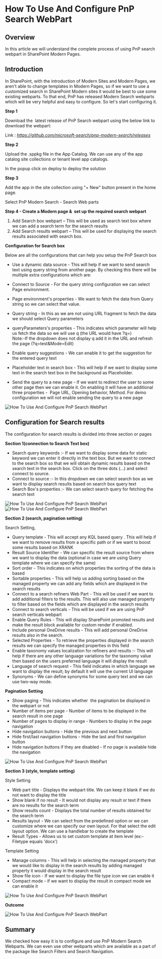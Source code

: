 # How To Use And Configure PnP Search WebPart


Overview
--------

In this article we will understand the complete process of using PnP search webpart in SharePoint Modern Pages.

Introduction
------------

In SharePoint, with the introduction of Modern Sites and Modern Pages, we aren't able to change templates in Modern Pages, so if we want to use a customized search in SharePoint Modern sites it would be best to use some existing webparts. To that end, PnP has released Modern Search webparts which will be very helpful and easy to configure. So let's start configuring it.

**Step 1**

Download the  latest release of PnP Search webpart using the below link to download the webpart:

Link : _https://github.com/microsoft-search/pnp-modern-search/releases_

**Step 2**

Upload the .sppkg file in the App Catalog. We can use any of the app catalog site collections or tenant level app catalogs.

In the popup click on deploy to deploy the solution

**Step 3**

Add the app in the site collection using "+ New" button present in the home page.

Select PnP Modern Search - Search Web parts

**Step 4 - Create a Modern page &  set up the required search webpart**

1.  Add Search box webpart – This will be used as search text box where we can add a search term for the search results
2.  Add Search results webpart – This will be used for displaying the search results associated with search box.

**Configuration for Search box**

Below are all the configurations that can help you setup the PnP Search box

*   Use a dynamic data source - This will help if we want to send search text using query string from another page. By checking this there will be multiple extra configurations which are:

*   Connect to Source - For the query string configuration we can select Page environment.
*   Page environment's properties - We want to fetch the data from Query string so we can select that value.
*   Query string - In this as we are not using URL fragment to fetch the data we should select Query parameters
*   queryParameters's properties - This indicates which parameter will help us fetch the data so we will use q (the URL would have ?q=<searchTerm>)  
    Note:-If the dropdown does not display q add it in the URL and refresh the page (?q=test&Mode=Edit)

*   Enable query suggestions - We can enable it to get the suggestion for the entered query text
*   Placeholder text in search box - This will help if we want to display some text in the search text box in the background as Placeholder.
*   Send the query to a new page - If we want to redirect the user to some other page then we can enable it. On enabling it will have an additional three properties -  Page URL, Opening behavior, Method. For demo configuration we will not enable sending the query to a new page

![How To Use And Configure PnP Search WebPart](https://f4n3x6c5.stackpathcdn.com/article/how-to-use-and-configure-pnp-search-webpart/Images/1_SearchBoxSetting.png)

Configuration for Search results
--------------------------------

The configuration for search results is divided into three section or pages

**Section 1(connection to Search Text box)**

*   Search query keywords :- If we want to display some data for static keyword we can enter it directly in the text box. But we want to connect to the search box so that we will obtain dynamic results based on the search text in the search box. Click on the three dots (…) and select connect to source.
*   Connect to source :- In this dropdown we can select search box as we want to display search results based on search box query text
*   Search Box's properties :- We can select search query for fetching the search text

![How To Use And Configure PnP Search WebPart](https://f4n3x6c5.stackpathcdn.com/article/how-to-use-and-configure-pnp-search-webpart/Images/2_SearchResultSetting.png)![How To Use And Configure PnP Search WebPart](https://f4n3x6c5.stackpathcdn.com/article/how-to-use-and-configure-pnp-search-webpart/Images/3_SearchResultSetting.png)

**Section 2 (search, pagination setting)**

Search Setting,

*   Query template - This will accept any KQL based query . This will help if we want to remove results from a specific path or if we want to boost some results based on XRANK
*   Result Source Identifier - We can specific the result source from where we want to display the data (optional in case we are using Query template where we can specify the same)
*   Sort order - This indicates on which properties the sorting of the data is based
*   Sortable properties - This will help us adding sorting based on the managed property we can add any fields which are displayed in the search results
*   Connect to a search refiners Web Part - This will be used if we want to add additional filters to the results. This will also use managed property to filter based on the fields which are displayed in the search results
*   Connect to search verticals - This will be used if we are using PnP search verticals webpart
*   Enable Query Rules - This will display SharePoint promoted results and make the result block available for custom render if enabled.
*   Include personal OneDrive results - This will add personal OneDrive results also in the search.
*   Selected Properties - To retrieve the properties displayed in the search results we can specify the managed properties in this field
*   Enable taxonomy values localization for refiners and results :- This will help if there are any other language variations for the taxonomy value then based on the users preferred language it will display the result
*   Language of search request - This field indicates in which language we want to display the result; by default it will use the current UI language
*   Synonyms - We can define synonyms for some query text and we can use two-way mode.

**Pagination Setting**

*   Show paging - This indicates whether  the pagination be displayed in the webpart or not
*   Number of items per page - Number of items to be displayed in the search result in one page
*   Number of pages to display in range - Numbers to display in the page navigation
*   Hide navigation buttons - Hide the previous and next button
*   Hide first/last navigation buttons - Hide the last and first navigation button
*   Hide navigation buttons if they are disabled - If no page is available hide the navigation

![How To Use And Configure PnP Search WebPart](https://f4n3x6c5.stackpathcdn.com/article/how-to-use-and-configure-pnp-search-webpart/Images/4_SearchResultSetting.png)

**Section 3 (style, template setting)**

Style Setting

*   Web part title - Displays the webpart title. We can keep it blank if we do not want to display the title
*   Show blank if no result - It would not display any result or text if there are no results for the search term
*   Show results count - Displays the total number of results obtained for the search term
*   Results layout - We can select from the predefined option or we can customize where we can specify our own layout. For that select the edit layout option. We can use a handlebar to create the template
*   Result Types - Allows us to set custom template at item level (ex:- Filetype equals 'docx')

Template Setting

*   Manage columns - This will help in selecting the managed property that we would like to display in the search results by adding managed property it would display in the search result
*   Show file icon - If we want to display the file type icon we can enable it
*   Compact mode - if we want to display the result in compact mode we can enable it

![How To Use And Configure PnP Search WebPart](https://f4n3x6c5.stackpathcdn.com/article/how-to-use-and-configure-pnp-search-webpart/Images/5_SearchResultSetting.png)

**Outcome**

![How To Use And Configure PnP Search WebPart](https://f4n3x6c5.stackpathcdn.com/article/how-to-use-and-configure-pnp-search-webpart/Images/6_Outcome.png)

Summary
-------

We checked how easy it is to configure and use PnP Modern Search Webparts. We can even use other webparts which are available as a part of the package like Search Filters and Search Navigation.

